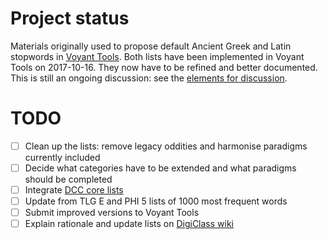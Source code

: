 # Project status

Materials originally used to propose default Ancient Greek and Latin stopwords in [Voyant Tools](http://voyant-tools.org/). Both lists have been implemented in Voyant Tools on 2017-10-16. They now have to be refined and better documented. This is still an ongoing discussion: see the [elements for discussion](https://github.com/aurelberra/stopwords/blob/master/elements_for_discussion.md).

# TODO

* [ ] Clean up the lists: remove legacy oddities and harmonise paradigms currently included
* [ ] Decide what categories have to be extended and what paradigms should be completed
* [ ] Integrate [DCC core lists](http://dcc.dickinson.edu/vocab/core-vocabulary)
* [ ] Update from TLG E and PHI 5 lists of 1000 most frequent words
* [ ] Submit improved versions to Voyant Tools
* [ ] Explain rationale and update lists on [DigiClass wiki](http://wiki.digitalclassicist.org/Stopwords_for_Greek_and_Latin)
